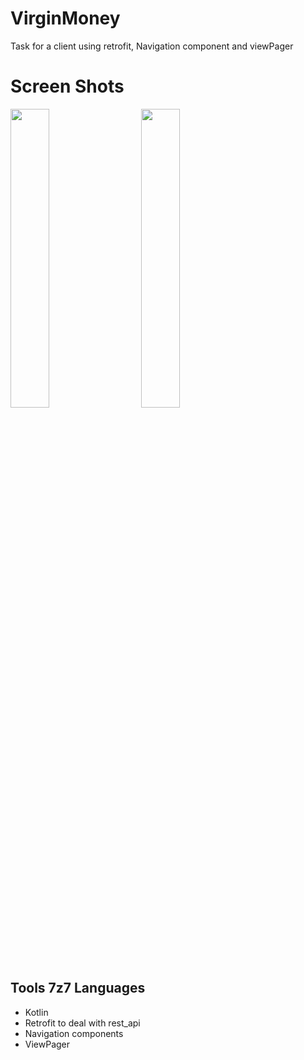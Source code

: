 # VirginMoney
Task for a client using retrofit, Navigation component and viewPager


# Screen Shots 


<div>

<img src = "https://user-images.githubusercontent.com/54688005/162640452-8f540fd1-5837-4877-9df3-170dd14e9678.png" width = 35%>
  <img width ="5%"/> 
<img src = "https://user-images.githubusercontent.com/54688005/162640459-df32f40e-7ce8-40f8-8ddb-e922c306db1e.png" width = 35%>
</div>


## Tools 7z7 Languages 
- Kotlin
- Retrofit to deal with rest_api
- Navigation components
- ViewPager 
